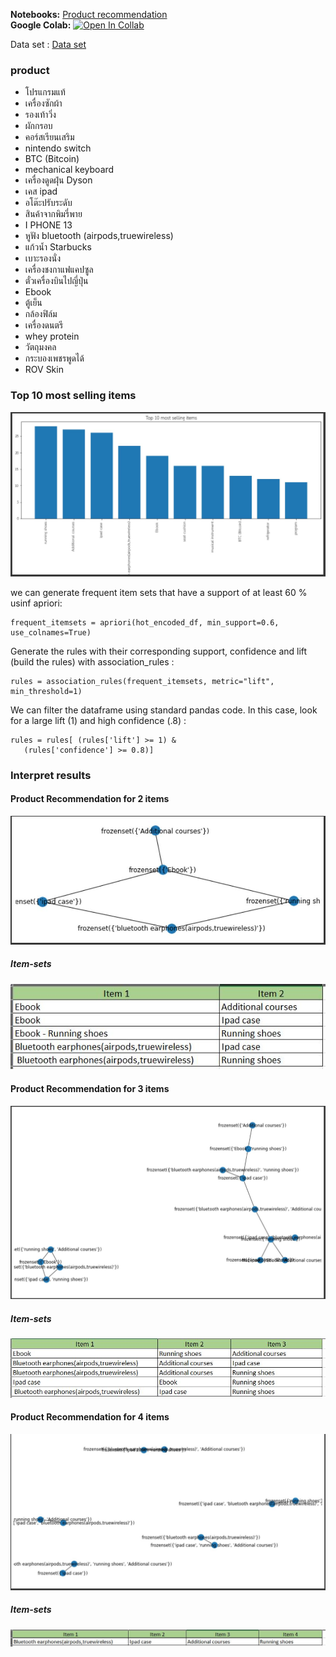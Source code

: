 

**Notebooks:** [Product recommendation](./Product_Recommendation.ipynb)  
**Google Colab:** [![Open In Collab](https://colab.research.google.com/assets/colab-badge.svg)](https://github.com/TSupattra/BADS7105_CRM/blob/main/03_Product%20Recommendation/Product_Recommendation.ipynb)  

Data set : [Data set](./Prod_Rec.xlsx) 
### product
 - โปรแกรมแท้                                
 - เครื่องซักผ้า                                                                
 - รองเท้าวิ่ง                               
 - ผักกรอบ                                    
 - คอร์สเรียนเสริม                            
 - nintendo switch                           
 - BTC (Bitcoin)                             
 - mechanical keyboard                        
 - เครื่องดูดฝุ่น Dyson                       
 - เคส ipad                                  
 - อโต๊ะปรับระดับ           
 - สินค้าจากพิมรี่พาย                        
 - I PHONE 13                                
 - หูฟัง bluetooth (airpods,truewireless)    
 - แก้วน้ำ Starbucks                          
 - เบาะรองนั่ง                               
 - เครื่องชงกาแฟแคปซูล                        
 - ตั๋วเครื่องบินไปญี่ปุ่น                   
 - Ebook                                     
 - ตู้เย็น                                    
 - กล้องฟิล์ม                                
 - เครื่องดนตรี                              
 - whey protein                             
 - วัตถุมงคล                                  
 - กระบองเพชรพูดได้                           
 - ROV Skin  

### Top 10 most selling items

 ![product_rec_0](./product_rec_0.JPG)
 
 we can generate frequent item sets that have a support of at least 60 % usinf apriori:
 
    frequent_itemsets = apriori(hot_encoded_df, min_support=0.6, use_colnames=True)
    
 Generate the rules with their corresponding support, confidence and lift (build the rules) with association_rules  :
 
    rules = association_rules(frequent_itemsets, metric="lift", min_threshold=1)
    
    
  We can filter the dataframe using standard pandas code. In this case, look for a large lift (1) and high confidence (.8) :
  
    rules = rules[ (rules['lift'] >= 1) &
       (rules['confidence'] >= 0.8)]
       
  ### Interpret results
  
  #### Product Recommendation for 2 items
  
  ![product_rec_1](./product_rec_1.JPG)
  
  ##### Item-sets
  ![product_rec_5](./product_rec_5.JPG)

  
  
  
  #### Product Recommendation for 3 items
  
  ![product_rec_2](./product_rec_2.JPG)
  
  ##### Item-sets
  ![product_rec_6](./product_rec_6.JPG)
  
 
  
  #### Product Recommendation for 4 items
  
  ![product_rec_3](./product_rec_3.JPG)
  
  ##### Item-sets
  ![product_rec_7](./product_rec_7.JPG)
  
    
  
 
